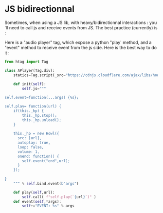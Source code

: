# JS bidirectionnal

Sometimes, when using a JS lib, with heavy/bidirectionnal interactions : you 'll need to call js and receive events from JS.
The best practice (currently) is :

Here is a "audio player" tag, which expose a python "play' method, and a "event" method to receive event from the js side. Here is the best way to do it :

```python
from htag import Tag

class APlayer(Tag.div):
    statics=Tag.script(_src="https://cdnjs.cloudflare.com/ajax/libs/howler/2.2.4/howler.min.js")
    
    def init(self):
        self.js="""

self.event=function(...args) {%s};

self.play= function(url) {
    if(this._hp) {
        this._hp.stop();
        this._hp.unload();
    }
    
    this._hp = new Howl({
      src: [url],
      autoplay: true,
      loop: false,
      volume: 1,
      onend: function() {
        self.event("end",url);
      }
    });
    
}
    """ % self.bind.event(b"args")

    def play(self,url):
        self.call( f"self.play(`{url}`)" )
    def event(self,*args):
        self+="EVENT: %s" % args
```
